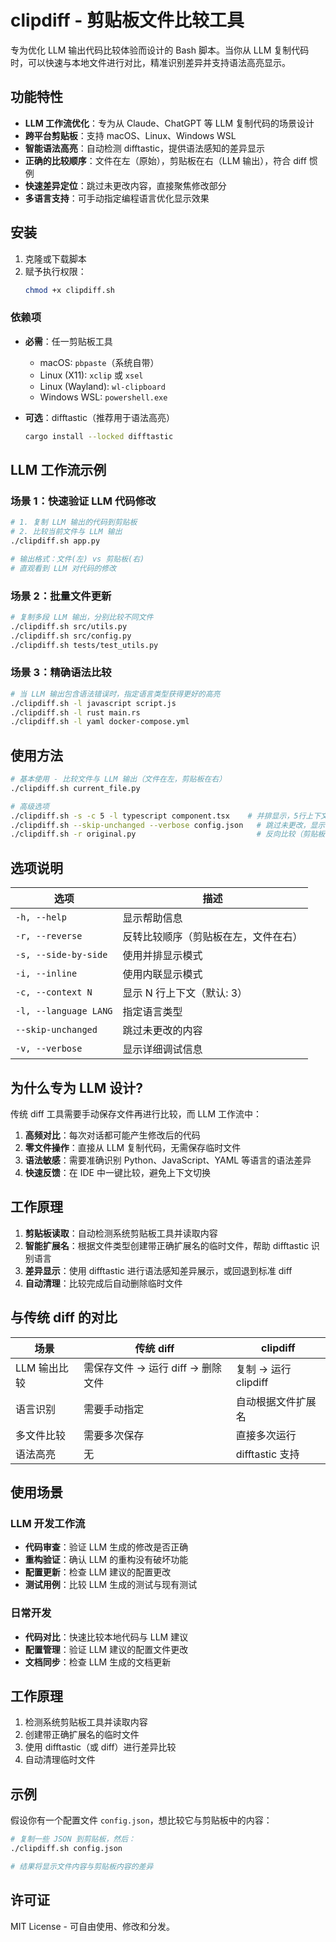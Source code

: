 # clipdiff - 剪贴板文件比较工具

专为优化 LLM 输出代码比较体验而设计的 Bash 脚本。当你从 LLM 复制代码时，可以快速与本地文件进行对比，精准识别差异并支持语法高亮显示。

## 功能特性

- **LLM 工作流优化**：专为从 Claude、ChatGPT 等 LLM 复制代码的场景设计
- **跨平台剪贴板**：支持 macOS、Linux、Windows WSL
- **智能语法高亮**：自动检测 difftastic，提供语法感知的差异显示
- **正确的比较顺序**：文件在左（原始），剪贴板在右（LLM 输出），符合 diff 惯例
- **快速差异定位**：跳过未更改内容，直接聚焦修改部分
- **多语言支持**：可手动指定编程语言优化显示效果

## 安装

1. 克隆或下载脚本
2. 赋予执行权限：
   ```bash
   chmod +x clipdiff.sh
   ```

### 依赖项

- **必需**：任一剪贴板工具
  - macOS: `pbpaste`（系统自带）
  - Linux (X11): `xclip` 或 `xsel`
  - Linux (Wayland): `wl-clipboard`
  - Windows WSL: `powershell.exe`

- **可选**：difftastic（推荐用于语法高亮）
  ```bash
  cargo install --locked difftastic
  ```

## LLM 工作流示例

### 场景 1：快速验证 LLM 代码修改
```bash
# 1. 复制 LLM 输出的代码到剪贴板
# 2. 比较当前文件与 LLM 输出
./clipdiff.sh app.py

# 输出格式：文件(左) vs 剪贴板(右)
# 直观看到 LLM 对代码的修改
```

### 场景 2：批量文件更新
```bash
# 复制多段 LLM 输出，分别比较不同文件
./clipdiff.sh src/utils.py
./clipdiff.sh src/config.py
./clipdiff.sh tests/test_utils.py
```

### 场景 3：精确语法比较
```bash
# 当 LLM 输出包含语法错误时，指定语言类型获得更好的高亮
./clipdiff.sh -l javascript script.js
./clipdiff.sh -l rust main.rs
./clipdiff.sh -l yaml docker-compose.yml
```

## 使用方法

```bash
# 基本使用 - 比较文件与 LLM 输出（文件在左，剪贴板在右）
./clipdiff.sh current_file.py

# 高级选项
./clipdiff.sh -s -c 5 -l typescript component.tsx    # 并排显示，5行上下文
./clipdiff.sh --skip-unchanged --verbose config.json   # 跳过未更改，显示调试信息
./clipdiff.sh -r original.py                           # 反向比较（剪贴板在左，文件在右）
```

## 选项说明

| 选项 | 描述 |
|------|------|
| `-h, --help` | 显示帮助信息 |
| `-r, --reverse` | 反转比较顺序（剪贴板在左，文件在右） |
| `-s, --side-by-side` | 使用并排显示模式 |
| `-i, --inline` | 使用内联显示模式 |
| `-c, --context N` | 显示 N 行上下文（默认: 3） |
| `-l, --language LANG` | 指定语言类型 |
| `--skip-unchanged` | 跳过未更改的内容 |
| `-v, --verbose` | 显示详细调试信息 |

## 为什么专为 LLM 设计?

传统 diff 工具需要手动保存文件再进行比较，而 LLM 工作流中：

1. **高频对比**：每次对话都可能产生修改后的代码
2. **零文件操作**：直接从 LLM 复制代码，无需保存临时文件
3. **语法敏感**：需要准确识别 Python、JavaScript、YAML 等语言的语法差异
4. **快速反馈**：在 IDE 中一键比较，避免上下文切换

## 工作原理

1. **剪贴板读取**：自动检测系统剪贴板工具并读取内容
2. **智能扩展名**：根据文件类型创建带正确扩展名的临时文件，帮助 difftastic 识别语言
3. **差异显示**：使用 difftastic 进行语法感知差异展示，或回退到标准 diff
4. **自动清理**：比较完成后自动删除临时文件

## 与传统 diff 的对比

| 场景 | 传统 diff | clipdiff |
|------|-----------|----------|
| LLM 输出比较 | 需保存文件 → 运行 diff → 删除文件 | 复制 → 运行 clipdiff |
| 语言识别 | 需要手动指定 | 自动根据文件扩展名 |
| 多文件比较 | 需要多次保存 | 直接多次运行 |
| 语法高亮 | 无 | difftastic 支持 |

## 使用场景

### LLM 开发工作流
- **代码审查**：验证 LLM 生成的修改是否正确
- **重构验证**：确认 LLM 的重构没有破坏功能
- **配置更新**：检查 LLM 建议的配置更改
- **测试用例**：比较 LLM 生成的测试与现有测试

### 日常开发
- **代码对比**：快速比较本地代码与 LLM 建议
- **配置管理**：验证 LLM 建议的配置文件更改
- **文档同步**：检查 LLM 生成的文档更新

## 工作原理

1. 检测系统剪贴板工具并读取内容
2. 创建带正确扩展名的临时文件
3. 使用 difftastic（或 diff）进行差异比较
4. 自动清理临时文件

## 示例

假设你有一个配置文件 `config.json`，想比较它与剪贴板中的内容：

```bash
# 复制一些 JSON 到剪贴板，然后：
./clipdiff.sh config.json

# 结果将显示文件内容与剪贴板内容的差异
```

## 许可证

MIT License - 可自由使用、修改和分发。